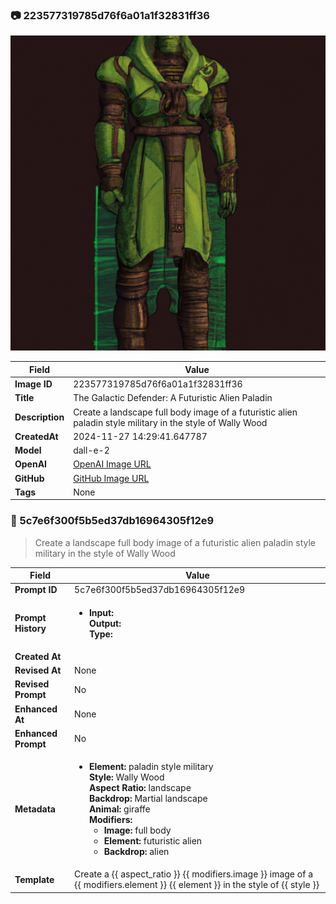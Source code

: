 

### 📷 223577319785d76f6a01a1f32831ff36 


![data.id](./223577319785d76f6a01a1f32831ff36.jpg)


| Field          | Value                                                                                                                     |
|----------------|---------------------------------------------------------------------------------------------------------------------------|
| **Image ID**             | 223577319785d76f6a01a1f32831ff36                                                                                                             |
| **Title**           | The Galactic Defender: A Futuristic Alien Paladin                                                                                                       |
| **Description**           | Create a landscape full body image of a futuristic alien paladin style military in the style of Wally Wood                                                                                                       |
| **CreatedAt**        | 2024-11-27 14:29:41.647787                                                                                                        |
| **Model**        | dall-e-2                                                                                                        |
| **OpenAI**         | [OpenAI Image URL](https://oaidalleapiprodscus.blob.core.windows.net/private/org-TZj0gKpq3CiXdXNznVOkBYav/user-t5KW5S6yYiCS0u4yDWasqnEP/img-XsSqSR91khD1baQAVdidK6C9.png?st=2024-11-27T13%3A29%3A35Z&se=2024-11-27T15%3A29%3A35Z&sp=r&sv=2024-08-04&sr=b&rscd=inline&rsct=image/png&skoid=d505667d-d6c1-4a0a-bac7-5c84a87759f8&sktid=a48cca56-e6da-484e-a814-9c849652bcb3&skt=2024-11-27T00%3A07%3A42Z&ske=2024-11-28T00%3A07%3A42Z&sks=b&skv=2024-08-04&sig=cLNKrCTOSEZBVFhcMtg/sRTadnZMccmyMkOLrVXESm4%3D)                                                                                |
| **GitHub**         | [GitHub Image URL](https://github.com/Caneta-Silva/cyber-tomorrow/blob/main/images/223577319785d76f6a01a1f32831ff36/223577319785d76f6a01a1f32831ff36.jpg)                                                                                |
| **Tags**       | None                                                                                                                   |

### 📜 5c7e6f300f5b5ed37db16964305f12e9

> Create a landscape full body image of a futuristic alien paladin style military in the style of Wally Wood

| Field          | Value                                                                                                                                                                      |
|----------------|----------------------------------------------------------------------------------------------------------------------------------------------------------------------------|
| **Prompt ID**  | 5c7e6f300f5b5ed37db16964305f12e9                                                                                                                                                            |
| **Prompt History** | <ul><li>**Input:**  <br> **Output:**  <br> **Type:** </li></ul> |
| **Created At** |                                                                                                                                                    |
| **Revised At** | None                                                                                                                                                   |
| **Revised Prompt** | No                                                                                                                                                                      |
| **Enhanced At** | None                                                                                                                                                  |
| **Enhanced Prompt** | No                                                                                                                                                                    |
| **Metadata**   | <ul><li>**Element:** paladin style military <br> **Style:** Wally Wood <br> **Aspect Ratio:** landscape <br> **Backdrop:** Martial landscape <br> **Animal:** giraffe <br> **Modifiers:**<ul><li>**Image:** full body</li><li>**Element:** futuristic alien</li><li>**Backdrop:** alien</li></ul></li></ul> |
| **Template**   | Create a {{ aspect_ratio }} {{ modifiers.image }} image of a {{ modifiers.element }} {{ element }} in the style of {{ style }}                                                                                                                                           |


